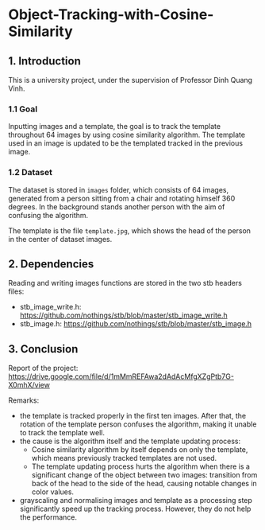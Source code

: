 # Object-Tracking-with-Cosine-Similarity

## 1. Introduction

This is a university project, under the supervision of Professor Dinh Quang Vinh.

### 1.1   Goal

Inputting images and a template, the goal is to track the template throughout 64 images by using cosine similarity algorithm. The template used in an image is updated to be the templated tracked in the previous image.

### 1.2  Dataset

The dataset is stored in `images` folder, which consists of 64 images, generated from a person sitting from a chair and rotating himself 360 degrees. In the background stands another person with the aim of confusing the algorithm. 

The template is the file `template.jpg`, which shows the head of the person in the center of dataset images.


## 2. Dependencies 

Reading and writing images functions are stored in the two stb headers files: 
- stb_image_write.h: https://github.com/nothings/stb/blob/master/stb_image_write.h
- stb_image.h: https://github.com/nothings/stb/blob/master/stb_image.h


## 3. Conclusion 
Report of the project: https://drive.google.com/file/d/1mMmREFAwa2dAdAcMfgXZgPtb7G-X0mhX/view

Remarks:
- the template is tracked properly in the first ten images. After that, the rotation of the template person confuses the algorithm, making it unable to track the template well. 
- the cause is the algorithm itself and the template updating process: 
  - Cosine similarity algorithm by itself depends on only the template, which means previously tracked templates are not used.
  - The template updating process hurts the algorithm when there is a significant change of the object between two images: transition from back of the head to the side of the head, causing notable changes in color values.
- grayscaling and normalising images and template as a processing step significantly speed up the tracking process. However, they do not help the performance.
